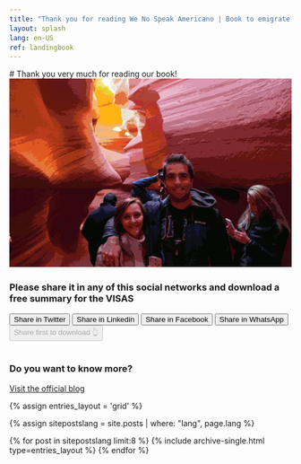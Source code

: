 ```yaml
---
title: "Thank you for reading We No Speak Americano | Book to emigrate to United States"
layout: splash
lang: en-US
ref: landingbook
---
```


<div class="flex-container">
  <div class="text-container" markdown="1">
# Thank you very much for reading our book!
  </div>
  <div class="image-container">
    <img src="/assets/images/usa.gif" alt="Placeholder Image">
  </div>
</div>

### Please share it in any of this social networks and download a free summary for the VISAS

<div class="shareBtnCard">
  <div class="button-container">
    <button class="button btn btn--large shareBtn shareOnTwitter">
      Share in Twitter <i class="fab fa-twitter"></i>
    </button>
    <button class="button btn btn--large shareBtn shareOnLinkedIn">
      Share in Linkedin <i class="fab fa-linkedin-in"></i>
    </button>
    <button class="button btn btn--large shareBtn shareOnInstagram">
      Share in Facebook <i class="fab fa-facebook"></i>
    </button>
    <button class="button btn btn--large shareBtn shareOnWhat">
      Share in WhatsApp <i class="fab fa-whatsapp"></i>
    </button>
  </div>
  <div class="button-container">
    <button class="button btn btn--large btn--inverse" id="downBtn" disabled>Share first to download 👆</button>
  </div>
</div>

<br />

### Do you want to know more?

[Visit the official blog](/wenospeakamericano/blog/)

{% assign entries_layout = 'grid' %}

{% assign sitepostslang = site.posts | where: "lang", page.lang %}

<div class="entries-{{ entries_layout }}">
  {% for post in sitepostslang  limit:8 %}
    {% include archive-single.html type=entries_layout %}
  {% endfor %}
</div>

<script type="text/javascript">
  document.addEventListener(
    "DOMContentLoaded",
    function () {
      const shareBtns = document.querySelectorAll(".shareBtn");
      const downloadBtn = document.getElementById("downBtn");
      const button1 = document.querySelector(".shareOnTwitter");
      const button2 = document.querySelector(".shareOnLinkedIn");
      const button3 = document.querySelector(".shareOnInstagram");
      const button4 = document.querySelector(".shareOnWhat");

      shareBtns.forEach((btn) => {
        btn.addEventListener("click", (e) => {
          e.preventDefault();
          downloadBtn.innerHTML = 'Checking if link has been shared... <i class="fas fa-spinner fa-spin"></i>';
          setTimeout(() => {
            downloadBtn.disabled = false;
            downloadBtn.innerHTML = "Download free VISA Guide";
            downloadBtn.classList.remove("btn--inverse");
            downloadBtn.classList.add("btn--primary");
          }, 10000);
        });
      });

      const message = encodeURIComponent(
        "I have just read this book for studying, working or living in the US. I recommend it!! #immigration #US #H1B"
      );
      const shareUrl = encodeURIComponent("https://www.amazon.com/dp/B0C2SFPMS4");

      // function to share a message on Twitter
      function shareOnTwitter() {
        //const message = encodeURIComponent("Hello Twitter!");
        const handle = " @WeNoSpeak_Book";
        const url = `https://twitter.com/intent/tweet?text=${message + handle}&url=${shareUrl}`;
        window.open(url, "_blank");
      }

      // function to share a message on LinkedIn
      function shareOnLinkedIn() {
        //const message = encodeURIComponent("Hello LinkedIn!");
        //const url = `https://www.linkedin.com/shareArticle?mini=true&url=${shareUrl}&title=&summary=&source=&text=${message}`;

        // const url =
        //   "https://www.linkedin.com/shareArticle?mini=true&url=" +
        //   shareUrl +
        //   "&title='I recommend this book for USA'&summary=" +
        //   message +
        //   "&source=";
        const url = `https://www.linkedin.com/sharing/share-offsite/?url=${shareUrl}`;
        window.open(url, "_blank");
      }

      // function to share a message on Instagram
      function shareOnInstagram() {
        //const message = encodeURIComponent("Hello Instagram!");
        const url = `https://www.facebook.com/sharer/sharer.php?u=${shareUrl}`;
        window.open(url, "_blank");
      }

      // function to share a message on Whatsapp
      function shareOnWhat() {
        //const message = encodeURIComponent("Hello Instagram!");
        const url = `whatsapp://send?text=${message} ${shareUrl}`;
        window.open(url, "_blank");
      }

      // function to download a PDF
      function downloadPDF() {
        //TODO to change link
        const url = "https://www.wenospeakamericano.com/assets/doc/visa-guide-eng.pdf";
        const link = document.createElement("a");
        link.href = url;
        link.setAttribute("download", "");
        link.click();
      }

      // attach event listeners to buttons 1, 2, and 3
      button1.addEventListener("click", shareOnTwitter);
      button2.addEventListener("click", shareOnLinkedIn);
      button3.addEventListener("click", shareOnInstagram);
      button4.addEventListener("click", shareOnWhat);
      downloadBtn.addEventListener("click", downloadPDF);
    },
    false
  );
</script>

